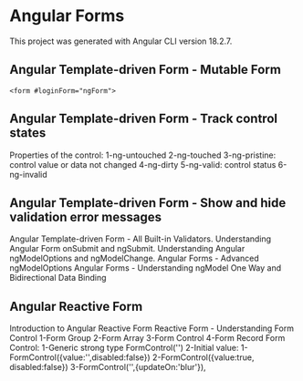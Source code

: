 # Angular Forms
This project was generated with Angular CLI version 18.2.7.
## Angular Template-driven Form - Mutable Form
    <form #loginForm="ngForm">
## Angular Template-driven Form - Track control states
Properties of the control:
1-ng-untouched
2-ng-touched
3-ng-pristine: control value or data not changed 
4-ng-dirty
5-ng-valid: control status
6-ng-invalid

## Angular Template-driven Form - Show and hide validation error messages
Angular Template-driven Form - All Built-in Validators.
Understanding Angular Form onSubmit and ngSubmit.
Understanding Angular ngModelOptions and ngModelChange.
Angular Forms - Advanced ngModelOptions
Angular Forms - Understanding ngModel One Way and Bidirectional Data Binding

## Angular Reactive Form
Introduction to Angular Reactive Form
Reactive Form - Understanding Form Control
    1-Form Group 2-Form Array 3-Form Control 4-Form Record
Form Control:
1-Generic strong type FormControl<string>('')
2-Initial value:
    1-FormControl<string>({value:'',disabled:false})
    2-FormControl<boolean>({value:true, disabled:false})
    3-FormControl<string>('',{updateOn:'blur'}), 
